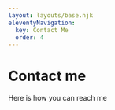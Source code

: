 ```yaml
---
layout: layouts/base.njk
eleventyNavigation:
  key: Contact Me
  order: 4
---
```

# Contact me

Here is how you can reach me